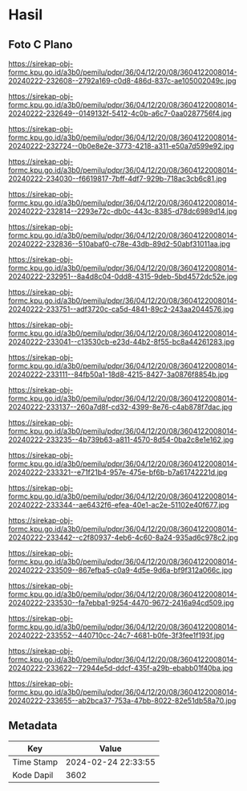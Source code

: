 # Hasil

## Foto C Plano

https://sirekap-obj-formc.kpu.go.id/a3b0/pemilu/pdpr/36/04/12/20/08/3604122008014-20240222-232608--2792a169-c0d8-486d-837c-ae105002049c.jpg

https://sirekap-obj-formc.kpu.go.id/a3b0/pemilu/pdpr/36/04/12/20/08/3604122008014-20240222-232649--0149132f-5412-4c0b-a6c7-0aa0287756f4.jpg

https://sirekap-obj-formc.kpu.go.id/a3b0/pemilu/pdpr/36/04/12/20/08/3604122008014-20240222-232724--0b0e8e2e-3773-4218-a311-e50a7d599e92.jpg

https://sirekap-obj-formc.kpu.go.id/a3b0/pemilu/pdpr/36/04/12/20/08/3604122008014-20240222-234030--f6619817-7bff-4df7-929b-718ac3cb6c81.jpg

https://sirekap-obj-formc.kpu.go.id/a3b0/pemilu/pdpr/36/04/12/20/08/3604122008014-20240222-232814--2293e72c-db0c-443c-8385-d78dc6989d14.jpg

https://sirekap-obj-formc.kpu.go.id/a3b0/pemilu/pdpr/36/04/12/20/08/3604122008014-20240222-232836--510abaf0-c78e-43db-89d2-50abf31011aa.jpg

https://sirekap-obj-formc.kpu.go.id/a3b0/pemilu/pdpr/36/04/12/20/08/3604122008014-20240222-232951--8a4d8c04-0dd8-4315-9deb-5bd4572dc52e.jpg

https://sirekap-obj-formc.kpu.go.id/a3b0/pemilu/pdpr/36/04/12/20/08/3604122008014-20240222-233751--adf3720c-ca5d-4841-89c2-243aa2044576.jpg

https://sirekap-obj-formc.kpu.go.id/a3b0/pemilu/pdpr/36/04/12/20/08/3604122008014-20240222-233041--c13530cb-e23d-44b2-8f55-bc8a44261283.jpg

https://sirekap-obj-formc.kpu.go.id/a3b0/pemilu/pdpr/36/04/12/20/08/3604122008014-20240222-233111--84fb50a1-18d8-4215-8427-3a0876f8854b.jpg

https://sirekap-obj-formc.kpu.go.id/a3b0/pemilu/pdpr/36/04/12/20/08/3604122008014-20240222-233137--260a7d8f-cd32-4399-8e76-c4ab878f7dac.jpg

https://sirekap-obj-formc.kpu.go.id/a3b0/pemilu/pdpr/36/04/12/20/08/3604122008014-20240222-233235--4b739b63-a811-4570-8d54-0ba2c8e1e162.jpg

https://sirekap-obj-formc.kpu.go.id/a3b0/pemilu/pdpr/36/04/12/20/08/3604122008014-20240222-233321--e71f21b4-957e-475e-bf6b-b7a61742221d.jpg

https://sirekap-obj-formc.kpu.go.id/a3b0/pemilu/pdpr/36/04/12/20/08/3604122008014-20240222-233344--ae6432f6-efea-40e1-ac2e-51102e40f677.jpg

https://sirekap-obj-formc.kpu.go.id/a3b0/pemilu/pdpr/36/04/12/20/08/3604122008014-20240222-233442--c2f80937-4eb6-4c60-8a24-935ad6c978c2.jpg

https://sirekap-obj-formc.kpu.go.id/a3b0/pemilu/pdpr/36/04/12/20/08/3604122008014-20240222-233509--867efba5-c0a9-4d5e-9d6a-bf9f312a066c.jpg

https://sirekap-obj-formc.kpu.go.id/a3b0/pemilu/pdpr/36/04/12/20/08/3604122008014-20240222-233530--fa7ebba1-9254-4470-9672-2416a94cd509.jpg

https://sirekap-obj-formc.kpu.go.id/a3b0/pemilu/pdpr/36/04/12/20/08/3604122008014-20240222-233552--440710cc-24c7-4681-b0fe-3f3fee1f193f.jpg

https://sirekap-obj-formc.kpu.go.id/a3b0/pemilu/pdpr/36/04/12/20/08/3604122008014-20240222-233622--72944e5d-ddcf-435f-a29b-ebabb01f40ba.jpg

https://sirekap-obj-formc.kpu.go.id/a3b0/pemilu/pdpr/36/04/12/20/08/3604122008014-20240222-233655--ab2bca37-753a-47bb-8022-82e51db58a70.jpg


## Metadata

| Key        | Value               |
| ---------- | ------------------- |
| Time Stamp | 2024-02-24 22:33:55 |
| Kode Dapil | 3602                |



